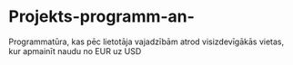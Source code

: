 # Projekts-programm-an-
Programmatūra, kas pēc lietotāja vajadzībām atrod visizdevīgākās vietas, kur apmainīt naudu no EUR uz USD
